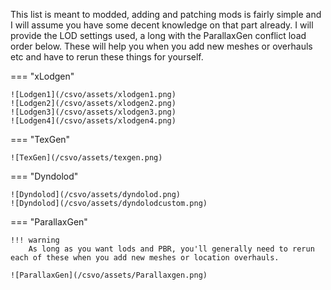 This list is meant to modded, adding and patching mods is fairly simple and I will assume you have some decent knowledge on that part already. I will provide the LOD settings used, a long with the ParallaxGen conflict load order below.
These will help you when you add new meshes or overhauls etc and have to rerun these things for yourself.

=== "xLodgen"

    ![Lodgen1](/csvo/assets/xlodgen1.png)
    ![Lodgen2](/csvo/assets/xlodgen2.png)
    ![Lodgen3](/csvo/assets/xlodgen3.png)
    ![Lodgen4](/csvo/assets/xlodgen4.png)

=== "TexGen"

    ![TexGen](/csvo/assets/texgen.png)

=== "Dyndolod"

    ![Dyndolod](/csvo/assets/dyndolod.png)
    ![Dyndolod](/csvo/assets/dyndolodcustom.png)

=== "ParallaxGen"

    !!! warning
        As long as you want lods and PBR, you'll generally need to rerun each of these when you add new meshes or location overhauls.
    
    ![ParallaxGen](/csvo/assets/Parallaxgen.png)

